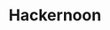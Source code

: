 ---
layout: page
title: Hackernoon
redirect: https://hackernoon.com/smart-contracts-part-1-the-state-of-security-4c37988c770
description: On security of smart contracts, Hackernoon
img: /assets/img/hackernoon.png
importance: 5
---